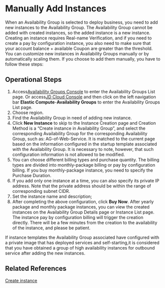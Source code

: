# Manually Add Instances

When an Availability Group is selected to deploy business, you need to add new instances to the Availability Group. The Availability Group cannot be added with created instances, so the added instance is a new instance. Creating an instance requires Real-name Verification, and if you need to create a pay by configuration instance, you also need to make sure that your account balance + available Coupon are greater than the threshold. You can customize new instances in Availability Groups manually or by automatically scaling them. If you choose to add them manually, you have to follow these steps:

## Operational Steps

1. Access[Availability Groups Console](https://cns-console.jdcloud.com/availabilitygroup/list) to enter the Availability Groups List page. Or access[JD Cloud Console](https://console.jdcloud.com) and then click on the left navigation bar **Elastic Compute**-**Availability Groups** to enter the Availability Groups List page.
2. Choose region.
3. Find the Availability Group in need of adding new instance.
4. Click **New Instance** to skip to the Instance Creation page and Creation Method is a “Create instance in Availability Group”, and select the corresponding Availability Group for the corresponding Availability Group, such as: AG-of-Web-Service. It is matched to the current page based on the information configured in the startup template associated with the Availability Group. It is necessary to note, however, that such configuration information is not allowed to be modified.
5. You can choose different billing types and purchase quantity. The billing types are divided into monthly-package billing or pay by configuration billing. If you buy monthly-package instance, you need to specify the Purchase Duration.
6. If you add only one instance at a time, you can also specify its private IP address. Note that the private  address should be within the range of corresponding subnet CIDR.
7. Set the instance name and description;
8. After completing the above configuration, click **Buy Now**. After yearly package and monthly package instances, you can view the created instances on the Availability Group Details page or Instance List page. The instance pay by configuration billing will trigger the creation directly. There will be a few minutes from the creation to the availability of the instance, and please be patient.

If instance templates the Availability Group associated have configured with a private image that has deployed services and self-starting,it is considered that you have obtained a group of high availability instances for outbound service after adding the new instances.

## Related References

[Create instance](../../Virtual-Machine/Operation-Guide/Instance/Create-Instance.md)